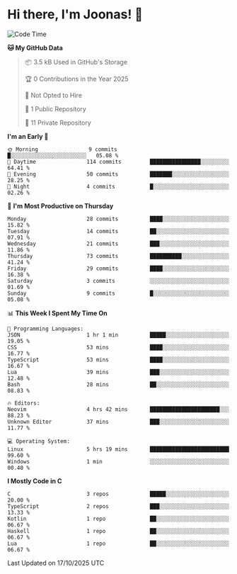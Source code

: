 <!--<a href="https://github.com/anuraghazra/github-readme-stats">
  <img align="center" height=200 src="https://readme-stats-git-main-joonas45s-projects.vercel.app/api?username=Joonas45&hide=stars&show_icons=true&theme=monokai" />
</a>
<a href="">
  <img align="center" width=300 src="https://readme-stats-git-main-joonas45s-projects.vercel.app/api/top-langs?username=Joonas45&theme=monokai&layout=compact" />
</a>-->
<!--
<a href="">
  <img align="center" height=125 width=600 src="https://readme-stats-git-main-joonas45s-projects.vercel.app/api/wakatime?username=Joonas45&theme=monokai&layout=compact" />
</a>
-->

# Hi there, I'm Joonas! :wave:


<!--START_SECTION:waka-->
![Code Time](http://img.shields.io/badge/Code%20Time-284%20hrs%2057%20mins-blue)

**🐱 My GitHub Data** 

> 📦 3.5 kB Used in GitHub's Storage 
 > 
> 🏆 0 Contributions in the Year 2025
 > 
> 🚫 Not Opted to Hire
 > 
> 📜 1 Public Repository 
 > 
> 🔑 11 Private Repository 
 > 
**I'm an Early 🐤** 

```text
🌞 Morning                9 commits           █░░░░░░░░░░░░░░░░░░░░░░░░   05.08 % 
🌆 Daytime                114 commits         ████████████████░░░░░░░░░   64.41 % 
🌃 Evening                50 commits          ███████░░░░░░░░░░░░░░░░░░   28.25 % 
🌙 Night                  4 commits           █░░░░░░░░░░░░░░░░░░░░░░░░   02.26 % 
```
📅 **I'm Most Productive on Thursday** 

```text
Monday                   28 commits          ████░░░░░░░░░░░░░░░░░░░░░   15.82 % 
Tuesday                  14 commits          ██░░░░░░░░░░░░░░░░░░░░░░░   07.91 % 
Wednesday                21 commits          ███░░░░░░░░░░░░░░░░░░░░░░   11.86 % 
Thursday                 73 commits          ██████████░░░░░░░░░░░░░░░   41.24 % 
Friday                   29 commits          ████░░░░░░░░░░░░░░░░░░░░░   16.38 % 
Saturday                 3 commits           ░░░░░░░░░░░░░░░░░░░░░░░░░   01.69 % 
Sunday                   9 commits           █░░░░░░░░░░░░░░░░░░░░░░░░   05.08 % 
```


📊 **This Week I Spent My Time On** 

```text
💬 Programming Languages: 
JSON                     1 hr 1 min          █████░░░░░░░░░░░░░░░░░░░░   19.05 % 
CSS                      53 mins             ████░░░░░░░░░░░░░░░░░░░░░   16.77 % 
TypeScript               53 mins             ████░░░░░░░░░░░░░░░░░░░░░   16.67 % 
Lua                      39 mins             ███░░░░░░░░░░░░░░░░░░░░░░   12.48 % 
Bash                     28 mins             ██░░░░░░░░░░░░░░░░░░░░░░░   08.83 % 

🔥 Editors: 
Neovim                   4 hrs 42 mins       ██████████████████████░░░   88.23 % 
Unknown Editor           37 mins             ███░░░░░░░░░░░░░░░░░░░░░░   11.77 % 

💻 Operating System: 
Linux                    5 hrs 19 mins       █████████████████████████   99.60 % 
Windows                  1 min               ░░░░░░░░░░░░░░░░░░░░░░░░░   00.40 % 
```

**I Mostly Code in C** 

```text
C                        3 repos             █████░░░░░░░░░░░░░░░░░░░░   20.00 % 
TypeScript               2 repos             ███░░░░░░░░░░░░░░░░░░░░░░   13.33 % 
Kotlin                   1 repo              ██░░░░░░░░░░░░░░░░░░░░░░░   06.67 % 
Haskell                  1 repo              ██░░░░░░░░░░░░░░░░░░░░░░░   06.67 % 
Lua                      1 repo              ██░░░░░░░░░░░░░░░░░░░░░░░   06.67 % 
```




 Last Updated on 17/10/2025 UTC
<!--END_SECTION:waka-->
